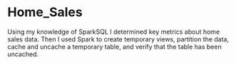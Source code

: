 # Home_Sales

Using my knowledge of SparkSQL I determined key metrics about home sales data. Then I used Spark to create temporary views, partition the data, cache and uncache a temporary table, and verify that the table has been uncached.
